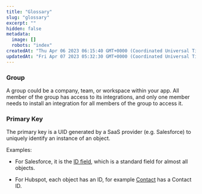 ```yaml
---
title: "Glossary"
slug: "glossary"
excerpt: ""
hidden: false
metadata: 
  image: []
  robots: "index"
createdAt: "Thu Apr 06 2023 06:15:40 GMT+0000 (Coordinated Universal Time)"
updatedAt: "Fri Apr 07 2023 05:32:30 GMT+0000 (Coordinated Universal Time)"
---
```

### Group

A group could be a company, team, or workspace within your app. All member of the group has access to its integrations, and only one member needs to install an integration for all members of the group to access it.

### Primary Key

The primary key is a UID generated by a SaaS provider (e.g. Salesforce) to uniquely identify an instance of an object.

Examples:
- For Salesforce, it is the [ID field](https://developer.salesforce.com/docs/atlas.en-us.object_reference.meta/object_reference/field_types.htm#i1435616), which is a standard field for almost all objects.

- For Hubspot, each object has an ID, for example [Contact](https://developers.hubspot.com/docs/api/crm/contacts) has a Contact ID.
